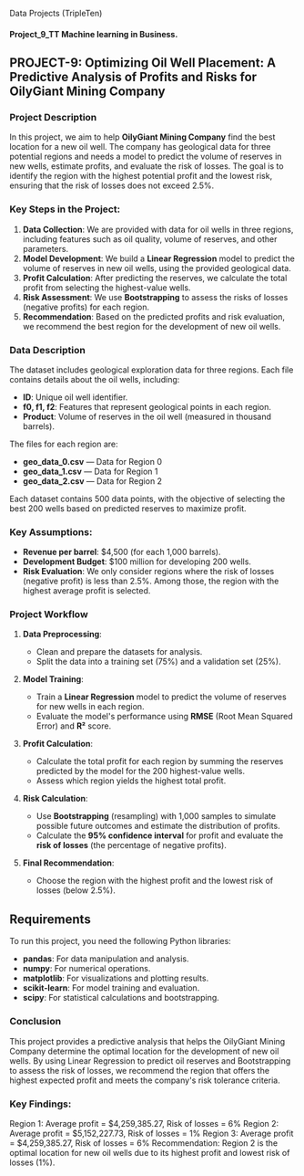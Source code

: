 Data Projects (TripleTen)
#### Project_9_TT  Machine learning in Business.

## PROJECT-9: Optimizing Oil Well Placement: A Predictive Analysis of Profits and Risks for OilyGiant Mining Company

### Project Description

In this project, we aim to help **OilyGiant Mining Company** find the best location for a new oil well. The company has geological data for three potential regions and needs a model to predict the volume of reserves in new wells, estimate profits, and evaluate the risk of losses. The goal is to identify the region with the highest potential profit and the lowest risk, ensuring that the risk of losses does not exceed 2.5%.

### Key Steps in the Project:
1. **Data Collection**: We are provided with data for oil wells in three regions, including features such as oil quality, volume of reserves, and other parameters.
2. **Model Development**: We build a **Linear Regression** model to predict the volume of reserves in new oil wells, using the provided geological data.
3. **Profit Calculation**: After predicting the reserves, we calculate the total profit from selecting the highest-value wells.
4. **Risk Assessment**: We use **Bootstrapping** to assess the risks of losses (negative profits) for each region.
5. **Recommendation**: Based on the predicted profits and risk evaluation, we recommend the best region for the development of new oil wells.

### Data Description

The dataset includes geological exploration data for three regions. Each file contains details about the oil wells, including:

- **ID**: Unique oil well identifier.
- **f0, f1, f2**: Features that represent geological points in each region.
- **Product**: Volume of reserves in the oil well (measured in thousand barrels).

The files for each region are:
- **geo_data_0.csv** — Data for Region 0
- **geo_data_1.csv** — Data for Region 1
- **geo_data_2.csv** — Data for Region 2

Each dataset contains 500 data points, with the objective of selecting the best 200 wells based on predicted reserves to maximize profit.

### Key Assumptions:
- **Revenue per barrel**: $4,500 (for each 1,000 barrels).
- **Development Budget**: $100 million for developing 200 wells.
- **Risk Evaluation**: We only consider regions where the risk of losses (negative profit) is less than 2.5%. Among those, the region with the highest average profit is selected.

### Project Workflow

1. **Data Preprocessing**:
    - Clean and prepare the datasets for analysis.
    - Split the data into a training set (75%) and a validation set (25%).

2. **Model Training**:
    - Train a **Linear Regression** model to predict the volume of reserves for new wells in each region.
    - Evaluate the model's performance using **RMSE** (Root Mean Squared Error) and **R²** score.

3. **Profit Calculation**:
    - Calculate the total profit for each region by summing the reserves predicted by the model for the 200 highest-value wells.
    - Assess which region yields the highest total profit.

4. **Risk Calculation**:
    - Use **Bootstrapping** (resampling) with 1,000 samples to simulate possible future outcomes and estimate the distribution of profits.
    - Calculate the **95% confidence interval** for profit and evaluate the **risk of losses** (the percentage of negative profits).

5. **Final Recommendation**:
    - Choose the region with the highest profit and the lowest risk of losses (below 2.5%).

## Requirements

To run this project, you need the following Python libraries:

- **pandas**: For data manipulation and analysis.
- **numpy**: For numerical operations.
- **matplotlib**: For visualizations and plotting results.
- **scikit-learn**: For model training and evaluation.
- **scipy**: For statistical calculations and bootstrapping.

### Conclusion


This project provides a predictive analysis that helps the OilyGiant Mining Company determine the optimal location for the development of new oil wells. By using Linear Regression to predict oil reserves and Bootstrapping to assess the risk of losses, we recommend the region that offers the highest expected profit and meets the company's risk tolerance criteria.

### Key Findings:


Region 1: Average profit = $4,259,385.27, Risk of losses = 6%
Region 2: Average profit = $5,152,227.73, Risk of losses = 1%
Region 3: Average profit = $4,259,385.27, Risk of losses = 6%
Recommendation: Region 2 is the optimal location for new oil wells due to its highest profit and lowest risk of losses (1%).
